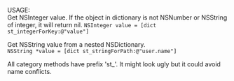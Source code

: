USAGE:  
Get NSInteger value. If the object in dictionary is not NSNumber or NSString of integer, it will return nil.
`NSInteger value = [dict st_integerForKey:@"value"]`
  
Get NSString value from a nested NSDictionary.  
`NSString *value = [dict st_stringForPath:@"user.name"]`
  
All category methods have prefix 'st_'. It might look ugly but it could avoid name conflicts.
